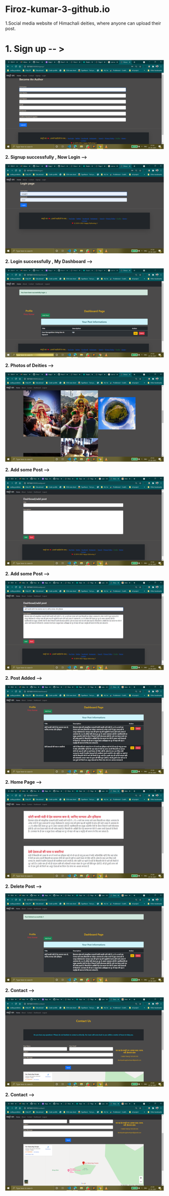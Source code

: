 # Firoz-kumar-3-github.io

1.Social media website of Himachali deities, where anyone can upload their post.


# **1. Sign up -- >** 

![Screenshott1](https://github.com/Firoz-Thakur/Django-game/blob/master/Shyati%20nag%20image/Screenshott1.png)

**2. Signup successfully , Now Login -->**



![Screenshot2](https://github.com/Firoz-Thakur/Django-game/blob/master/Shyati%20nag%20image/Screenshot2.png)


**2. Login successfully , My Dashboard  -->**

![Screenshot3](https://github.com/Firoz-Thakur/Django-game/blob/master/Shyati%20nag%20image/Screenshot3.png)

**2. Photos of Deities  -->**

![Screenshot6](https://github.com/Firoz-Thakur/Django-game/blob/master/Shyati%20nag%20image/Screenshot6.png)



**2. Add some Post -->**

![Screenshot8](https://github.com/Firoz-Thakur/Django-game/blob/master/Shyati%20nag%20image/Screenshot8.png)



**2. Add some Post -->**

![Screenshot9](https://github.com/Firoz-Thakur/Django-game/blob/master/Shyati%20nag%20image/Screenshot9.png)



**2. Post Added -->**

![Screenshot11](https://github.com/Firoz-Thakur/Django-game/blob/master/Shyati%20nag%20image/Screenshot11.png)



**2. Home Page -->**

![Screenshot12](https://github.com/Firoz-Thakur/Django-game/blob/master/Shyati%20nag%20image/Screenshot12.png)



**2. Delete Post -->**

![Screenshot1](https://github.com/Firoz-Thakur/Django-game/blob/master/Shyati%20nag%20image/Screenshot1.png)


**2. Contact -->**

![Screenshot13](https://github.com/Firoz-Thakur/Django-game/blob/master/Shyati%20nag%20image/Screenshot13.png)

**2. Contact -->**

![Screenshot14](https://github.com/Firoz-Thakur/Django-game/blob/master/Shyati%20nag%20image/Screenshot14.png)
































